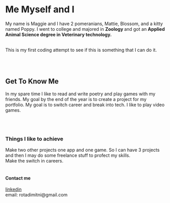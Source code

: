 <!DOCTYPE HTML>
  <html>
    <head>
        <link rel="stylesheet" href="style.css">
        <title> Welcome to coding part 1 </title>
    </head> 
    <h1> Me Myself and I </h1>
    <body>
   <p1> My name is Maggie and I have 2 pomeranians, Mattie, Blossom, and a kitty named Poppy. I went to college and majored in <strong> Zoology </strong> and got an <strong> Applied Animal Science degree in Veterinary technology. </strong> </p> 
  <br> This is my first coding attempt to see if this is something that I can do it. </br>
  </p> 
</body>
 <br>
</br>
     <h2> Get To Know Me </h2>
     <p2> 
 In my spare time I like to read and write poetry and play games with my friends. My goal by the end of the year is to create a project for my portfolio. My goal is to switch career and break into tech. 
I like to play video games. 
</p>
<br>
</br>
    <h3> Things I like to achieve </h3> 
    <body> 
   <p3> Make two other projects one app and one game. So I can have 3 projects and then I may do some freelance stuff to profect my skills.<br>
    Make the switch in careers. <br>
   </br>
    <h4> Contact me </h4>
    <p4> 
      <a href="www.linkedin.com/in/
        margaret-frye-53346623a">linkedin</a>  <br>
        email: rotadimitni@gmail.com
     </p>
    </body>
    </html> 
  
